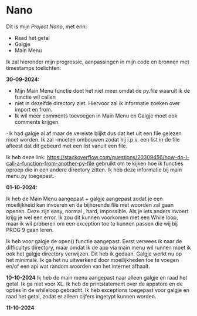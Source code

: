 # Nano

Dit is mijn _Project Nano_, met erin:
- Raad het getal
- Galgje
- Main Menu

Ik zal hieronder mijn progressie, aanpassingen in mijn code en bronnen met timestamps toelichten:


**30-09-2024:**
- Mijn Main Menu functie doet het niet meer omdat de py.file waaruit ik de functie wil callen 
- niet in dezelfde directory ziet. Hiervoor zal ik informatie zoeken over import en from.
- Ik wil meer comments toevoegen in Main Menu en Galgje moet ook comments krijgen.

-Ik had galgje al af maar de vereiste blijkt dus dat het uit een file gelezen moet worden. Ik zal 
-moeten ombouwen zodat hij i.p.v. een list in de file afleest dat dit gebeurd met een list vanuit een file.

Ik heb deze link: https://stackoverflow.com/questions/20309456/how-do-i-call-a-function-from-another-py-file
gebruikt om te kijken hoe ik functies oproep die in een andere directory zitten. Ik heb deze informatie bij
main menu.py toegepast.

**01-10-2024:**

Ik heb de Main Menu aangepast + galgje aangepast zodat je een moeilijkheid kan invoeren en de bijhorende file
met woorden zal gaan openen. Deze zijn easy, normal , hard, impossible.
Als je iets anders invoert krijg je wel een error. Ik zou dit kunnen voorkomen met een While loop, maar
ik wil proberen om een exception toe te kunnen passen die wij bij PROG 9 gaan leren.

Ik heb voor galgje de open() functie aangepast. Eerst verwees ik naar de difficultys directory, maar omdat
ik de app via main menu wil runnen moet ik ook het galgje directory verwijzen. Dit heb ik gedaan.
Galgje werkt nu op het minimale. Ik ga het nu uitwerkend door moeilijkheden toe te voegen en/of een api
wat random woorden van het internet afhaalt. 

**10-10-2024**
Ik heb de main menu aangepast naar alleen galgje en raad het getal.
Ik ga niet voor XL.
Ik heb de printstatement over de appstore en de opties in de whileloop gebracht.
Ik heb exceptions toegepast voor galgje en raad het getal, zodat er alleen cijfers ingetypt kunnen worden.

**11-10-2024**




